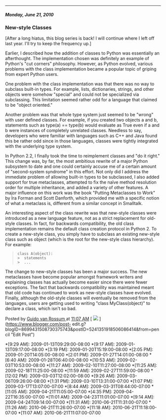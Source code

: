 

* * *

##### Monday, June 21, 2010

###  New-style Classes

[After a long hiatus, this blog series is back! I will continue where I left
off last year. I'll try to keep the frequency up.]  
  
Earlier, I described how the addition of classes to Python was essentially an
afterthought. The implementation chosen was definitely an example of Python's
"cut corners" philosophy. However, as Python evolved, various problems with
the class implementation became a popular topic of griping from expert Python
users.  
  
One problem with the class implementation was that there was no way to
subclass built-in types. For example, lists, dictionaries, strings, and other
objects were somehow "special" and could not be specialized via subclassing.
This limitation seemed rather odd for a language that claimed to be "object
oriented."  
  
Another problem was that whole type system just seemed to be "wrong" with user
defined classes. For example, if you created two objects a and b, statements
such as type(a) == type(b) would evaluate as True even if a and b were
instances of completely unrelated classes. Needless to say, developers who
were familiar with languages such as C++ and Java found this be rather odd
since in those languages, classes were tightly integrated with the underlying
type system.  
  
In Python 2.2, I finally took the time to reimplement classes and "do it
right." This change was, by far, the most ambitious rewrite of a major Python
subsystem to date and one could certainly accuse me of a certain amount of
"second-system syndrome" in this effort. Not only did I address the immediate
problem of allowing built-in types to be subclassed, I also added support for
true metaclasses, attempted to fix the naïve method resolution order for
multiple inheritance, and added a variety of other features. A major influence
on this work was the book "Putting Metaclasses to Work" by Ira Forman and
Scott Danforth, which provided me with a specific notion of what a metaclass
is, different from a similar concept in Smalltalk.  
  
An interesting aspect of the class rewrite was that new-style classes were
introduced as a new language feature, not as a strict replacement for old-
style classes. In fact, for backwards compatibility, the old class
implementation remains the default class creation protocol in Python 2. To
create a new-style class, you simply have to subclass an existing new-style
class such as object (which is the root for the new-style class hierarchy).
For example:  

>

>     class A(object):  
>     >  statements  
>     >  ...

The change to new-style classes has been a major success. The new metaclasses
have become popular amongst framework writers and explaining classes has
actually become easier since there were fewer exceptions. The fact that
backwards compatibility was maintained meant that old code has continued to
work as new-style classes have evolved. Finally, although the old-style
classes will eventually be removed from the languages, users are getting used
to writing "class MyClass(object)" to declare a class, which isn't so bad.

Posted by  [ Guido van Rossum
](https://www.blogger.com/profile/12821714508588242516 "author profile") at
[11:07 AM](http://python-history.blogspot.ca/2010/06/new-style-classes.html
"permanent link") [
![](https://resources.blogblog.com/img/icon18_edit_allbkg.gif)
](https://www.blogger.com/post-
edit.g?blogID=8699431508730375743&postID=5241351918506086414&from=pencil "Edit
Post")

  *[9:29 AM]: 2009-01-13T09:29:00-08:00
  *[9:17 AM]: 2009-01-13T09:17:00-08:00
  *[3:19 PM]: 2009-01-20T15:19:00-08:00
  *[2:05 PM]: 2009-01-20T14:05:00-08:00
  *[2:01 PM]: 2009-01-27T14:01:00-08:00
  *[6:40 AM]: 2009-01-28T06:40:00-08:00
  *[10:53 AM]: 2009-02-03T10:53:00-08:00
  *[11:27 AM]: 2009-02-10T11:27:00-08:00
  *[11:25 AM]: 2009-02-18T11:25:00-08:00
  *[11:59 AM]: 2009-02-27T11:59:00-08:00
  *[12:02 PM]: 2009-03-03T12:02:00-08:00
  *[9:26 AM]: 2009-03-06T09:26:00-08:00
  *[1:31 PM]: 2009-03-10T13:31:00-07:00
  *[1:07 PM]: 2009-03-17T13:07:00-07:00
  *[8:44 AM]: 2009-03-31T08:44:00-07:00
  *[11:05 AM]: 2009-04-21T11:05:00-07:00
  *[4:35 PM]: 2009-04-22T16:35:00-07:00
  *[11:01 AM]: 2009-04-23T11:01:00-07:00
  *[9:14 AM]: 2009-04-24T09:14:00-07:00
  *[11:31 AM]: 2010-06-21T11:31:00-07:00
  *[11:26 AM]: 2010-06-21T11:26:00-07:00
  *[11:18 AM]: 2010-06-21T11:18:00-07:00
  *[11:07 AM]: 2010-06-21T11:07:00-07:00

